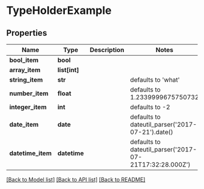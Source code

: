 # TypeHolderExample

## Properties
Name | Type | Description | Notes
------------ | ------------- | ------------- | -------------
**bool_item** | **bool** |  | 
**array_item** | **list[int]** |  | 
**string_item** | **str** |  | defaults to 'what'
**number_item** | **float** |  | defaults to 1.2339999675750732
**integer_item** | **int** |  | defaults to -2
**date_item** | **date** |  | defaults to dateutil_parser('2017-07-21').date()
**datetime_item** | **datetime** |  | defaults to dateutil_parser('2017-07-21T17:32:28.000Z')

[[Back to Model list]](../README.md#documentation-for-models) [[Back to API list]](../README.md#documentation-for-api-endpoints) [[Back to README]](../README.md)


